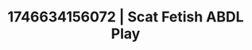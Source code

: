 ---
categories:
- Shibari art
- AI-generated
- Eco-erotica
- Raw connection
- Wet skin
- ASMR
- POV erotica
- Cosplay
image: /assets/images/1746634156072.jpg
layout: post
seo:
  description: Featured content with exclusive Scat Fetish, ABDL Play. HD images available.
  keywords: Scat Fetish, ABDL Play
  og_image: /assets/images/1746634156072.jpg
  schema_type: VisualArtwork
tags:
- ABDL Play
- '#1746634156072'
- Scat Fetish
title: 1746634156072 | Scat Fetish ABDL Play
---